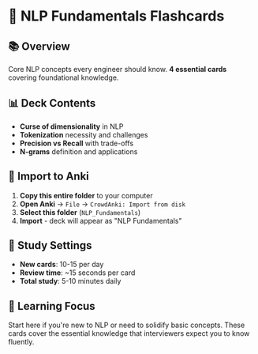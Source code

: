 # 🎯 NLP Fundamentals Flashcards

## 📚 Overview
Core NLP concepts every engineer should know. **4 essential cards** covering foundational knowledge.

## 📊 Deck Contents
- **Curse of dimensionality** in NLP
- **Tokenization** necessity and challenges
- **Precision vs Recall** with trade-offs
- **N-grams** definition and applications

## 🚀 Import to Anki
1. **Copy this entire folder** to your computer
2. **Open Anki** → `File` → `CrowdAnki: Import from disk`
3. **Select this folder** (`NLP_Fundamentals`)
4. **Import** - deck will appear as "NLP Fundamentals"

## 📱 Study Settings
- **New cards**: 10-15 per day
- **Review time**: ~15 seconds per card
- **Total study**: 5-10 minutes daily

## 🎯 Learning Focus
Start here if you're new to NLP or need to solidify basic concepts. These cards cover the essential knowledge that interviewers expect you to know fluently.

